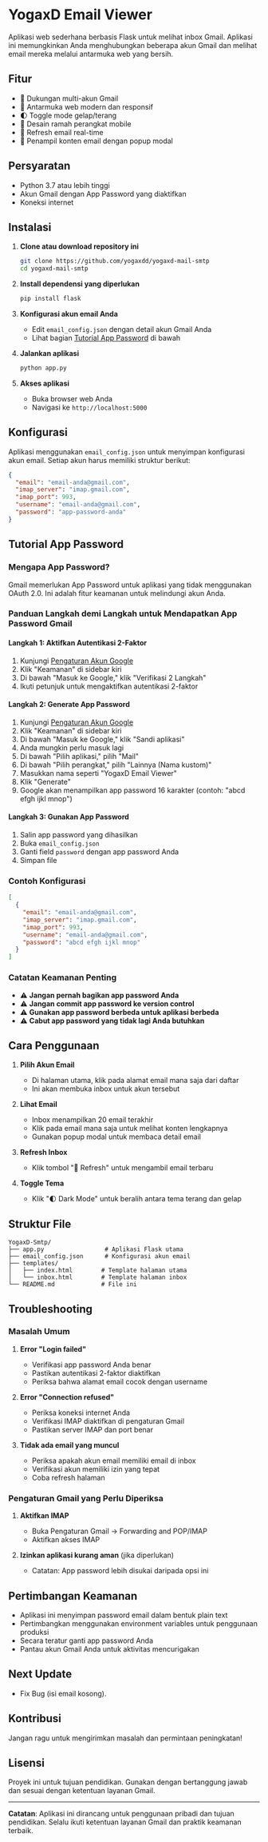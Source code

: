 # YogaxD Email Viewer

Aplikasi web sederhana berbasis Flask untuk melihat inbox Gmail. Aplikasi ini memungkinkan Anda menghubungkan beberapa akun Gmail dan melihat email mereka melalui antarmuka web yang bersih.

## Fitur

- 📧 Dukungan multi-akun Gmail
- 🎨 Antarmuka web modern dan responsif
- 🌓 Toggle mode gelap/terang
- 📱 Desain ramah perangkat mobile
- 🔄 Refresh email real-time
- 📄 Penampil konten email dengan popup modal

## Persyaratan

- Python 3.7 atau lebih tinggi
- Akun Gmail dengan App Password yang diaktifkan
- Koneksi internet

## Instalasi

1. **Clone atau download repository ini**
   ```bash
   git clone https://github.com/yogaxdd/yogaxd-mail-smtp
   cd yogaxd-mail-smtp
   ```

2. **Install dependensi yang diperlukan**
   ```bash
   pip install flask
   ```

3. **Konfigurasi akun email Anda**
   - Edit `email_config.json` dengan detail akun Gmail Anda
   - Lihat bagian [Tutorial App Password](#tutorial-app-password) di bawah

4. **Jalankan aplikasi**
   ```bash
   python app.py
   ```

5. **Akses aplikasi**
   - Buka browser web Anda
   - Navigasi ke `http://localhost:5000`

## Konfigurasi

Aplikasi menggunakan `email_config.json` untuk menyimpan konfigurasi akun email. Setiap akun harus memiliki struktur berikut:

```json
{
  "email": "email-anda@gmail.com",
  "imap_server": "imap.gmail.com",
  "imap_port": 993,
  "username": "email-anda@gmail.com",
  "password": "app-password-anda"
}
```

## Tutorial App Password

### Mengapa App Password?

Gmail memerlukan App Password untuk aplikasi yang tidak menggunakan OAuth 2.0. Ini adalah fitur keamanan untuk melindungi akun Anda.

### Panduan Langkah demi Langkah untuk Mendapatkan App Password Gmail

#### Langkah 1: Aktifkan Autentikasi 2-Faktor
1. Kunjungi [Pengaturan Akun Google](https://myaccount.google.com/)
2. Klik "Keamanan" di sidebar kiri
3. Di bawah "Masuk ke Google," klik "Verifikasi 2 Langkah"
4. Ikuti petunjuk untuk mengaktifkan autentikasi 2-faktor

#### Langkah 2: Generate App Password
1. Kunjungi [Pengaturan Akun Google](https://myaccount.google.com/)
2. Klik "Keamanan" di sidebar kiri
3. Di bawah "Masuk ke Google," klik "Sandi aplikasi"
4. Anda mungkin perlu masuk lagi
5. Di bawah "Pilih aplikasi," pilih "Mail"
6. Di bawah "Pilih perangkat," pilih "Lainnya (Nama kustom)"
7. Masukkan nama seperti "YogaxD Email Viewer"
8. Klik "Generate"
9. Google akan menampilkan app password 16 karakter (contoh: "abcd efgh ijkl mnop")

#### Langkah 3: Gunakan App Password
1. Salin app password yang dihasilkan
2. Buka `email_config.json`
3. Ganti field `password` dengan app password Anda
4. Simpan file

### Contoh Konfigurasi

```json
[
  {
    "email": "email-anda@gmail.com",
    "imap_server": "imap.gmail.com",
    "imap_port": 993,
    "username": "email-anda@gmail.com",
    "password": "abcd efgh ijkl mnop"
  }
]
```

### Catatan Keamanan Penting

- ⚠️ **Jangan pernah bagikan app password Anda**
- ⚠️ **Jangan commit app password ke version control**
- ⚠️ **Gunakan app password berbeda untuk aplikasi berbeda**
- ⚠️ **Cabut app password yang tidak lagi Anda butuhkan**

## Cara Penggunaan

1. **Pilih Akun Email**
   - Di halaman utama, klik pada alamat email mana saja dari daftar
   - Ini akan membuka inbox untuk akun tersebut

2. **Lihat Email**
   - Inbox menampilkan 20 email terakhir
   - Klik pada email mana saja untuk melihat konten lengkapnya
   - Gunakan popup modal untuk membaca detail email

3. **Refresh Inbox**
   - Klik tombol "🔄 Refresh" untuk mengambil email terbaru

4. **Toggle Tema**
   - Klik "🌓 Dark Mode" untuk beralih antara tema terang dan gelap

## Struktur File

```
YogaxD-Smtp/
├── app.py                 # Aplikasi Flask utama
├── email_config.json      # Konfigurasi akun email
├── templates/
│   ├── index.html        # Template halaman utama
│   └── inbox.html        # Template halaman inbox
└── README.md             # File ini
```

## Troubleshooting

### Masalah Umum

1. **Error "Login failed"**
   - Verifikasi app password Anda benar
   - Pastikan autentikasi 2-faktor diaktifkan
   - Periksa bahwa alamat email cocok dengan username

2. **Error "Connection refused"**
   - Periksa koneksi internet Anda
   - Verifikasi IMAP diaktifkan di pengaturan Gmail
   - Pastikan server IMAP dan port benar

3. **Tidak ada email yang muncul**
   - Periksa apakah akun email memiliki email di inbox
   - Verifikasi akun memiliki izin yang tepat
   - Coba refresh halaman

### Pengaturan Gmail yang Perlu Diperiksa

1. **Aktifkan IMAP**
   - Buka Pengaturan Gmail → Forwarding and POP/IMAP
   - Aktifkan akses IMAP

2. **Izinkan aplikasi kurang aman** (jika diperlukan)
   - Catatan: App password lebih disukai daripada opsi ini

## Pertimbangan Keamanan

- Aplikasi ini menyimpan password email dalam bentuk plain text
- Pertimbangkan menggunakan environment variables untuk penggunaan produksi
- Secara teratur ganti app password Anda
- Pantau akun Gmail Anda untuk aktivitas mencurigakan

## Next Update
- Fix Bug (isi email kosong).

## Kontribusi

Jangan ragu untuk mengirimkan masalah dan permintaan peningkatan!

## Lisensi

Proyek ini untuk tujuan pendidikan. Gunakan dengan bertanggung jawab dan sesuai dengan ketentuan layanan Gmail.

---

**Catatan**: Aplikasi ini dirancang untuk penggunaan pribadi dan tujuan pendidikan. Selalu ikuti ketentuan layanan Gmail dan praktik keamanan terbaik. 
